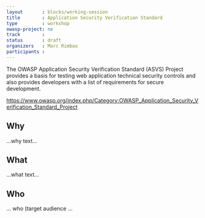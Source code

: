 ```yaml
---
layout       : blocks/working-session
title        : Application Security Verification Standard
type         : workshop
owasp-project: no
track        :
status       : draft
organizers   : Marc Rimbau
participants :
---
```


The OWASP Application Security Verification Standard (ASVS) Project provides a basis for testing web application technical security controls and also provides developers with a list of requirements for secure development.

https://www.owasp.org/index.php/Category:OWASP_Application_Security_Verification_Standard_Project

## Why

...why text...

## What

...what text...

## Who

... who (target audience ...